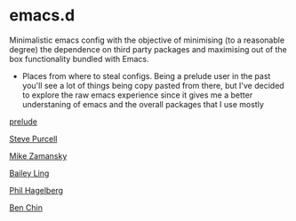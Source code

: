# emacs.d
Minimalistic emacs config with the objective of minimising (to a reasonable degree) the dependence on third party packages and maximising out of the box functionality bundled with Emacs.

* Places from where to steal configs. Being a prelude user in the past you'll see a lot of things being copy pasted from there, but I've decided to explore the raw emacs experience since it gives me a better understaning of emacs and the overall packages that I use mostly

[prelude](https://github.com/bbatsov/prelude)

[Steve Purcell](https://github.com/purcell/emacs.d)

[Mike Zamansky](https://github.com/zamansky/using-emacs/blob/master/myinit.org)

[Bailey Ling](https://github.com/bling/dotemacs/tree/master/config)

[Phil Hagelberg](https://github.com/technomancy/dotfiles/tree/master/.emacs.d)

[Ben Chin](https://github.com/redguardtoo/emacs.d#evil-mode-tutorial)

